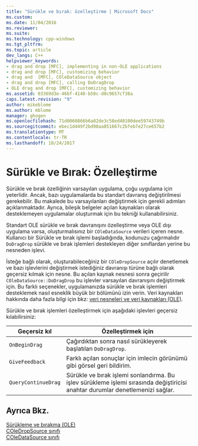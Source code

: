 ```yaml
---
title: "Sürükle ve bırak: özelleştirme | Microsoft Docs"
ms.custom: 
ms.date: 11/04/2016
ms.reviewer: 
ms.suite: 
ms.technology: cpp-windows
ms.tgt_pltfrm: 
ms.topic: article
dev_langs: C++
helpviewer_keywords:
- drag and drop [MFC], implementing in non-OLE applications
- drag and drop [MFC], customizing behavior
- drag and  [MFC], COleDataSource object
- drag and drop [MFC], calling DoDragDrop
- OLE drag and drop [MFC], customizing behavior
ms.assetid: 03369d3e-46bf-4140-b58c-d0c9657cf38a
caps.latest.revision: "9"
author: mikeblome
ms.author: mblome
manager: ghogen
ms.openlocfilehash: 71d0060866b6a02de3c58ed40100dee59743749b
ms.sourcegitcommit: ebec1d449f2bd98aa851667c2bfeb7e27ce657b2
ms.translationtype: MT
ms.contentlocale: tr-TR
ms.lasthandoff: 10/24/2017
---
```

# <a name="drag-and-drop-customizing"></a>Sürükle ve Bırak: Özelleştirme
Sürükle ve bırak özelliğinin varsayılan uygulama, çoğu uygulama için yeterlidir. Ancak, bazı uygulamalarda bu standart davranış değiştirilmesi gerekebilir. Bu makalede bu varsayılanları değiştirmek için gerekli adımları açıklanmaktadır. Ayrıca, bileşik belgeler açılan kaynakları olarak desteklemeyen uygulamalar oluşturmak için bu tekniği kullanabilirsiniz.  
  
 Standart OLE sürükle ve bırak davranışını özelleştirme veya OLE dışı uygulama varsa, oluşturmalısınız bir `COleDataSource` verileri içeren nesne. Kullanıcı bir Sürükle ve bırak işlemi başladığında, kodunuzu çağırmalıdır `DoDragDrop` sürükle ve bırak işlemleri destekleyen diğer sınıflardan yerine bu nesneden işlevi.  
  
 İsteğe bağlı olarak, oluşturabileceğiniz bir `COleDropSource` açılır denetlemek ve bazı işlevlerini değiştirmek istediğiniz davranışı türüne bağlı olarak geçersiz kılmak için nesne. Bu açılan kaynak nesnesi sonra geçirilir `COleDataSource::DoDragDrop` bu işlevler varsayılan davranışını değiştirmek için. Bu farklı seçenekler, uygulamanızda sürükle ve bırak işlemleri desteklemek nasıl esneklik büyük bir bölümünü izin verin. Veri kaynakları hakkında daha fazla bilgi için bkz: [veri nesneleri ve veri kaynakları (OLE)](../mfc/data-objects-and-data-sources-ole.md).  
  
 Sürükle ve bırak işlemleri özelleştirmek için aşağıdaki işlevleri geçersiz kılabilirsiniz:  
  
|Geçersiz kıl|Özelleştirmek için|  
|--------------|------------------|  
|`OnBeginDrag`|Çağırdıktan sonra nasıl sürükleyerek başlatılan `DoDragDrop`.|  
|`GiveFeedback`|Farklı açılan sonuçlar için imlecin görünümü gibi görsel geri bildirim.|  
|`QueryContinueDrag`|Sürükle ve bırak işlemi sonlandırma. Bu işlev sürükleme işlemi sırasında değiştiricisi anahtar durumlar denetlemenizi sağlar.|  
  
## <a name="see-also"></a>Ayrıca Bkz.  
 [Sürükleme ve bırakma (OLE)](../mfc/drag-and-drop-ole.md)   
 [COleDropSource sınıfı](../mfc/reference/coledropsource-class.md)   
 [COleDataSource sınıfı](../mfc/reference/coledatasource-class.md)
